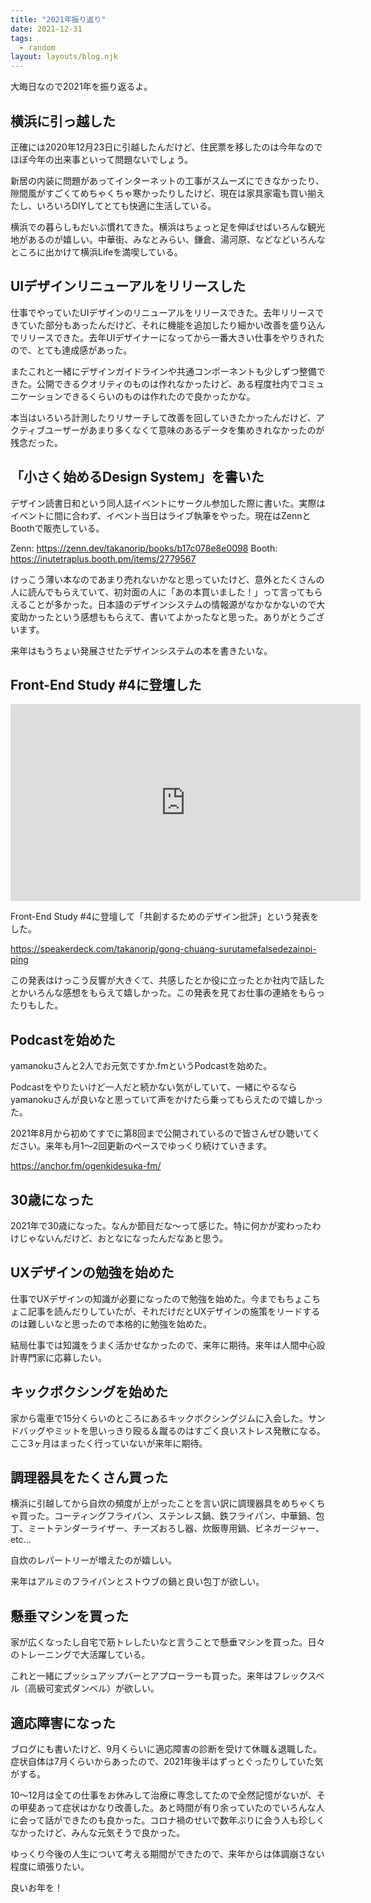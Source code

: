 ```yaml
---
title: "2021年振り返り"
date: 2021-12-31
tags:
  - random
layout: layouts/blog.njk
---
```


大晦日なので2021年を振り返るよ。

## 横浜に引っ越した

正確には2020年12月23日に引越したんだけど、住民票を移したのは今年なのでほぼ今年の出来事といって問題ないでしょう。

新居の内装に問題があってインターネットの工事がスムーズにできなかったり、隙間風がすごくてめちゃくちゃ寒かったりしたけど、現在は家具家電も買い揃えたし、いろいろDIYしてとても快適に生活している。

横浜での暮らしもだいぶ慣れてきた。横浜はちょっと足を伸ばせばいろんな観光地があるのが嬉しい。中華街、みなとみらい、鎌倉、湯河原、などなどいろんなところに出かけて横浜Lifeを満喫している。

## UIデザインリニューアルをリリースした

仕事でやっていたUIデザインのリニューアルをリリースできた。去年リリースできていた部分もあったんだけど、それに機能を追加したり細かい改善を盛り込んでリリースできた。去年UIデザイナーになってから一番大きい仕事をやりきれたので、とても達成感があった。

またこれと一緒にデザインガイドラインや共通コンポーネントも少しずつ整備できた。公開できるクオリティのものは作れなかったけど、ある程度社内でコミュニケーションできるくらいのものは作れたので良かったかな。

本当はいろいろ計測したりリサーチして改善を回していきたかったんだけど、アクティブユーザーがあまり多くなくて意味のあるデータを集めきれなかったのが残念だった。

## 「小さく始めるDesign System」を書いた

デザイン読書日和という同人誌イベントにサークル参加した際に書いた。実際はイベントに間に合わず、イベント当日はライブ執筆をやった。現在はZennとBoothで販売している。

Zenn: https://zenn.dev/takanorip/books/b17c078e8e0098
Booth: https://inutetraplus.booth.pm/items/2779567

けっこう薄い本なのであまり売れないかなと思っていたけど、意外とたくさんの人に読んでもらえていて、初対面の人に「あの本買いました！」って言ってもらえることが多かった。日本語のデザインシステムの情報源がなかなかないので大変助かったという感想ももらえて、書いてよかったなと思った。ありがとうございます。

来年はもうちょい発展させたデザインシステムの本を書きたいな。

## Front-End Study #4に登壇した

<div class="youtube">
  <iframe width="560" height="315" src="https://www.youtube.com/embed/kfcEK8sNTXY" title="YouTube video player" frameborder="0" allow="accelerometer; autoplay; clipboard-write; encrypted-media; gyroscope; picture-in-picture" allowfullscreen></iframe>
</div>

Front-End Study #4に登壇して「共創するためのデザイン批評」という発表をした。

https://speakerdeck.com/takanorip/gong-chuang-surutamefalsedezainpi-ping

この発表はけっこう反響が大きくて、共感したとか役に立ったとか社内で話したとかいろんな感想をもらえて嬉しかった。この発表を見てお仕事の連絡をもらったりもした。

## Podcastを始めた

yamanokuさんと2人でお元気ですか.fmというPodcastを始めた。

Podcastをやりたいけど一人だと続かない気がしていて、一緒にやるならyamanokuさんが良いなと思っていて声をかけたら乗ってもらえたので嬉しかった。

2021年8月から初めてすでに第8回まで公開されているので皆さんぜひ聴いてください。来年も月1〜2回更新のペースでゆっくり続けていきます。

https://anchor.fm/ogenkidesuka-fm/

## 30歳になった

2021年で30歳になった。なんか節目だな〜って感じた。特に何かが変わったわけじゃないんだけど、おとなになったんだなあと思う。

## UXデザインの勉強を始めた

仕事でUXデザインの知識が必要になったので勉強を始めた。今までもちょこちょこ記事を読んだりしていたが、それだけだとUXデザインの施策をリードするのは難しいなと思ったので本格的に勉強を始めた。

結局仕事では知識をうまく活かせなかったので、来年に期待。来年は人間中心設計専門家に応募したい。

## キックボクシングを始めた

家から電車で15分くらいのところにあるキックボクシングジムに入会した。サンドバッグやミットを思いっきり殴る＆蹴るのはすごく良いストレス発散になる。ここ3ヶ月はまったく行っていないが来年に期待。

## 調理器具をたくさん買った

横浜に引越してから自炊の頻度が上がったことを言い訳に調理器具をめちゃくちゃ買った。コーティングフライパン、ステンレス鍋、鉄フライパン、中華鍋、包丁、ミートテンダーライザー、チーズおろし器、炊飯専用鍋、ビネガージャー、etc...

自炊のレパートリーが増えたのが嬉しい。

来年はアルミのフライパンとストウブの鍋と良い包丁が欲しい。

## 懸垂マシンを買った

家が広くなったし自宅で筋トレしたいなと言うことで懸垂マシンを買った。日々のトレーニングで大活躍している。

これと一緒にプッシュアップバーとアプローラーも買った。来年はフレックスベル（高級可変式ダンベル）が欲しい。

## 適応障害になった

ブログにも書いたけど、9月くらいに適応障害の診断を受けて休職＆退職した。症状自体は7月くらいからあったので、2021年後半はずっとぐったりしていた気がする。

10〜12月は全ての仕事をお休みして治療に専念してたので全然記憶がないが、その甲斐あって症状はかなり改善した。あと時間が有り余っていたのでいろんな人に会って話ができたのも良かった。コロナ禍のせいで数年ぶりに会う人も珍しくなかったけど、みんな元気そうで良かった。

ゆっくり今後の人生について考える期間ができたので、来年からは体調崩さない程度に頑張りたい。

良いお年を！
